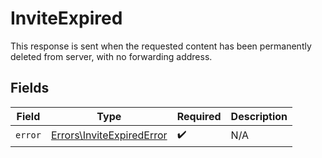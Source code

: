 # InviteExpired

This response is sent when the requested content has been permanently deleted from server, with no forwarding address.


## Fields

| Field                                                                  | Type                                                                   | Required                                                               | Description                                                            |
| ---------------------------------------------------------------------- | ---------------------------------------------------------------------- | ---------------------------------------------------------------------- | ---------------------------------------------------------------------- |
| `error`                                                                | [Errors\InviteExpiredError](../../Models/Errors/InviteExpiredError.md) | :heavy_check_mark:                                                     | N/A                                                                    |